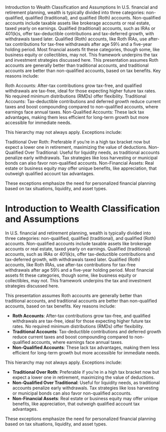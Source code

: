 Introduction to Wealth Classification and Assumptions
In U.S. financial and retirement planning, wealth is typically divided into three categories: non-qualified, qualified (traditional), and qualified (Roth) accounts. Non-qualified accounts include taxable assets like brokerage accounts or real estate, taxed yearly on earnings. Qualified (traditional) accounts, such as IRAs or 401(k)s, offer tax-deductible contributions and tax-deferred growth, with withdrawals taxed later. Qualified (Roth) accounts, like Roth IRAs, use after-tax contributions for tax-free withdrawals after age 59½ and a five-year holding period. Most financial assets fit these categories, though some, like business equity or collectibles, may not. This framework underpins the tax and investment strategies discussed here.
This presentation assumes Roth accounts are generally better than traditional accounts, and traditional accounts are better than non-qualified accounts, based on tax benefits. Key reasons include:

Roth Accounts: After-tax contributions grow tax-free, and qualified withdrawals are tax-free, ideal for those expecting higher future tax rates. No required minimum distributions (RMDs) offer flexibility.
Traditional Accounts: Tax-deductible contributions and deferred growth reduce current taxes and boost compounding compared to non-qualified accounts, where earnings face annual taxes.
Non-Qualified Accounts: These lack tax advantages, making them less efficient for long-term growth but more accessible for immediate needs.

This hierarchy may not always apply. Exceptions include:

Traditional Over Roth: Preferable if you’re in a high tax bracket now but expect a lower one in retirement, maximizing the value of deductions.
Non-Qualified Over Traditional: Useful for liquidity needs, as traditional accounts penalize early withdrawals. Tax strategies like loss harvesting or municipal bonds can also favor non-qualified accounts.
Non-Financial Assets: Real estate or business equity may offer unique benefits, like appreciation, that outweigh qualified account tax advantages.

These exceptions emphasize the need for personalized financial planning based on tax situations, liquidity, and asset types.





# Introduction to Wealth Classification and Assumptions

In U.S. financial and retirement planning, wealth is typically divided into three categories: non-qualified, qualified (traditional), and qualified (Roth) accounts. Non-qualified accounts include taxable assets like brokerage accounts or real estate, taxed yearly on earnings. Qualified (traditional) accounts, such as IRAs or 401(k)s, offer tax-deductible contributions and tax-deferred growth, with withdrawals taxed later. Qualified (Roth) accounts, like Roth IRAs, use after-tax contributions for tax-free withdrawals after age 59½ and a five-year holding period. Most financial assets fit these categories, though some, like business equity or collectibles, may not. This framework underpins the tax and investment strategies discussed here.

This presentation assumes Roth accounts are generally better than traditional accounts, and traditional accounts are better than non-qualified accounts, based on tax benefits. Key reasons include:

- **Roth Accounts**: After-tax contributions grow tax-free, and qualified withdrawals are tax-free, ideal for those expecting higher future tax rates. No required minimum distributions (RMDs) offer flexibility.
- **Traditional Accounts**: Tax-deductible contributions and deferred growth reduce current taxes and boost compounding compared to non-qualified accounts, where earnings face annual taxes.
- **Non-Qualified Accounts**: These lack tax advantages, making them less efficient for long-term growth but more accessible for immediate needs.

This hierarchy may not always apply. Exceptions include:

- **Traditional Over Roth**: Preferable if you’re in a high tax bracket now but expect a lower one in retirement, maximizing the value of deductions.
- **Non-Qualified Over Traditional**: Useful for liquidity needs, as traditional accounts penalize early withdrawals. Tax strategies like loss harvesting or municipal bonds can also favor non-qualified accounts.
- **Non-Financial Assets**: Real estate or business equity may offer unique benefits, like appreciation, that outweigh qualified account tax advantages.

These exceptions emphasize the need for personalized financial planning based on tax situations, liquidity, and asset types.

